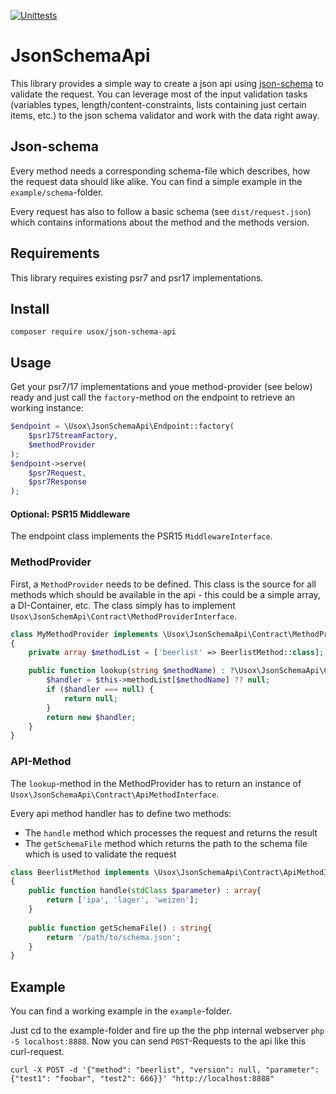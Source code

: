 [![Unittests](https://github.com/usox/json-schema-api/actions/workflows/php.yml/badge.svg)](https://github.com/usox/json-schema-api/actions/workflows/php.yml)

# JsonSchemaApi

This library provides a simple way to create a json api using [json-schema](http://json-schema.org/) to validate the request.
You can leverage most of the input validation tasks (variables types, length/content-constraints, lists containing just certain items, etc.)
to the json schema validator and work with the data right away.

## Json-schema

Every method needs a corresponding schema-file which describes, how the request data should like alike.
You can find a simple example in the `example/schema`-folder.

Every request has also to follow a basic schema (see `dist/request.json`) which contains informations about the method and the methods version.

## Requirements

This library requires existing psr7 and psr17 implementations.

## Install

```
composer require usox/json-schema-api
```

## Usage

Get your psr7/17 implementations and youe method-provider (see below) ready and just call the `factory`-method on the endpoint to retrieve an working instance:

```php
$endpoint = \Usox\JsonSchemaApi\Endpoint::factory(
    $psr17StreamFactory,
    $methodProvider
);
$endpoint->serve(
    $psr7Request,
    $psr7Response
);
```

#### Optional: PSR15 Middleware

The endpoint class implements the PSR15 `MiddlewareInterface`.

### MethodProvider

First, a `MethodProvider` needs to be defined. This class is the source for all methods which should be available in the api - 
this could be a simple array, a DI-Container, etc. The class simply has to implement `Usox\JsonSchemApi\Contract\MethodProviderInterface`.

```php
class MyMethodProvider implements \Usox\JsonSchemaApi\Contract\MethodProviderInterface
{
    private array $methodList = ['beerlist' => BeerlistMethod::class];

    public function lookup(string $methodName) : ?\Usox\JsonSchemaApi\Contract\ApiMethodInterface {
        $handler = $this->methodList[$methodName] ?? null;
        if ($handler === null) {
            return null;
        }
        return new $handler;
    }
}
```

### API-Method

The `lookup`-method in the MethodProvider has to return an instance of `Usox\JsonSchemaApi\Contract\ApiMethodInterface`.

Every api method handler has to define two methods:
- The `handle` method which processes the request and returns the result
- The `getSchemaFile` method which returns the path to the schema file which is used to validate the request

```php
class BeerlistMethod implements \Usox\JsonSchemaApi\Contract\ApiMethodInterface
{
    public function handle(stdClass $parameter) : array{
        return ['ipa', 'lager', 'weizen'];
    }
    
    public function getSchemaFile() : string{
        return '/path/to/schema.json';
    }
}
```

## Example
You can find a working example in the `example`-folder.

Just cd to the example-folder and fire up the the php internal webserver `php -S localhost:8888`.
Now you can send `POST`-Requests to the api like this curl-request.

```shell script
curl -X POST -d '{"method": "beerlist", "version": null, "parameter": {"test1": "foobar", "test2": 666}}' "http://localhost:8888"
```
